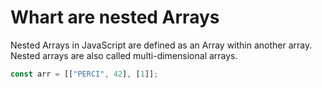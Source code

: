 # Whart are nested Arrays 

Nested Arrays in JavaScript are  defined as an Array  within another array.
Nested arrays are also called multi-dimensional arrays.

```js
const arr = [["PERCI", 42], [1]];
```